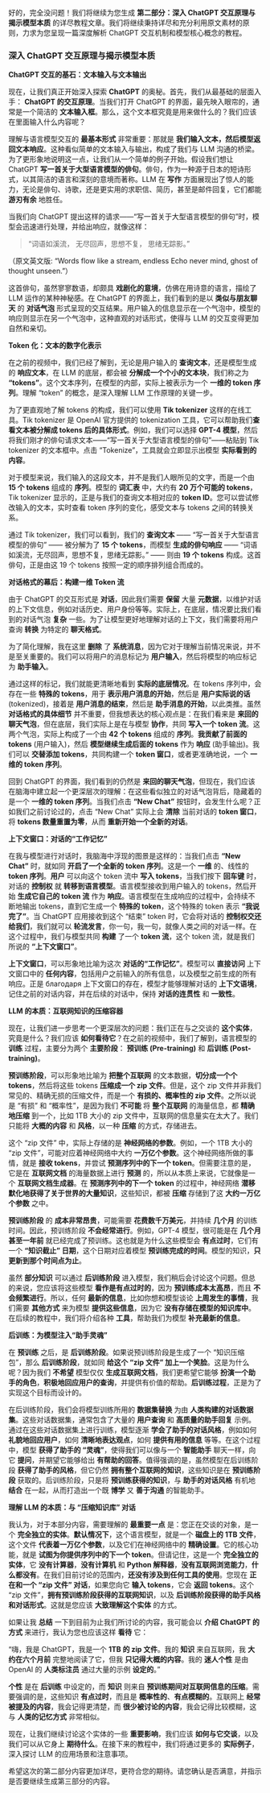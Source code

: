 
好的，完全没问题！我们将继续为您生成 **第二部分：深入 ChatGPT 交互原理与揭示模型本质** 的详尽教程文章。我们将继续秉持详尽和充分利用原文素材的原则，力求为您呈现一篇深度解析 ChatGPT 交互机制和模型核心概念的教程。

### 深入 ChatGPT 交互原理与揭示模型本质

**ChatGPT 交互的基石：文本输入与文本输出**

现在，让我们真正开始深入探索 **ChatGPT** 的奥秘。首先，我们从最基础的层面入手： **ChatGPT 的交互原理**。当我们打开 ChatGPT 的界面，最先映入眼帘的，通常是一个简洁的 **文本输入框**。那么，这个文本框究竟是用来做什么的？我们应该在里面输入什么内容呢？

理解与语言模型交互的 **最基本形式** 非常重要：那就是 **我们输入文本，然后模型返回文本响应**。这种看似简单的文本输入与输出，构成了我们与 LLM 沟通的桥梁。为了更形象地说明这一点，让我们从一个简单的例子开始。假设我们想让 ChatGPT **写一首关于大型语言模型的俳句**。俳句，作为一种源于日本的短诗形式，以其简洁的语言和深刻的意境而著称。LLM 在 **写作** 方面展现出了惊人的能力，无论是俳句、诗歌，还是更实用的求职信、简历，甚至是邮件回复，它们都能 **游刃有余** 地胜任。

当我们向 ChatGPT 提出这样的请求——“写一首关于大型语言模型的俳句”时，模型会迅速进行处理，并给出响应，就像这样：

> “词语如溪流，
> 无尽回声，思想不复，
> 思绪无踪影。”

（原文英文版: “Words flow like a stream, endless Echo never mind, ghost of thought unseen.”）

这首俳句，虽然寥寥数语，却颇具 **戏剧化的意境**，仿佛在用诗意的语言，描绘了 LLM 运作的某种神秘感。在 ChatGPT 的界面上，我们看到的是以 **类似与朋友聊天** 的 **对话气泡** 形式呈现的交互结果。用户输入的信息显示在一个气泡中，模型的响应则显示在另一个气泡中，这种直观的对话形式，使得与 LLM 的交互变得更加自然和亲切。

**Token 化：文本的数字化表示**

在之前的视频中，我们已经了解到，无论是用户输入的 **查询文本**，还是模型生成的 **响应文本**，在 LLM 的底层，都会被 **分解成一个个小的文本块**，我们称之为 **“tokens”**。这个文本序列，在模型的内部，实际上被表示为一个 **一维的 token 序列**。理解 “token” 的概念，是深入理解 LLM 工作原理的关键一步。

为了更直观地了解 tokens 的构成，我们可以使用 **Tik tokenizer** 这样的在线工具。Tik tokenizer 是 OpenAI 官方提供的 tokenization 工具，它可以帮助我们**查看文本被分解成 tokens 后的具体形式**。例如，我们可以选择 **GPT-4 模型**，然后将我们刚才的俳句请求文本——“写一首关于大型语言模型的俳句”——粘贴到 Tik tokenizer 的文本框中。点击 “Tokenize”，工具就会立即显示出模型 **实际看到的内容**。

对于模型来说，我们输入的这段文本，并不是我们人眼所见的文字，而是一个由 **15 个 tokens** 组成的 **序列**。模型的 **词汇表** 中，大约有 **20 万个可能的 tokens**，Tik tokenizer 显示的，正是与我们的查询文本相对应的 **token ID**。您可以尝试修改输入的文本，实时查看 token 序列的变化，感受文本与 tokens 之间的转换关系。

通过 Tik tokenizer，我们可以看到，我们的 **查询文本** —— “写一首关于大型语言模型的俳句” —— 被分解为了 **15 个 tokens**，而模型 **生成的俳句响应** —— “词语如溪流，无尽回声，思想不复，思绪无踪影。” —— 则由 **19 个 tokens** 构成。这首俳句，正是由这 19 个 tokens 按照一定的顺序排列组合而成的。

**对话格式的幕后：构建一维 Token 流**

由于 ChatGPT 的交互形式是 **对话**，因此我们需要 **保留** 大量 **元数据**，以维护对话的上下文信息，例如对话历史、用户身份等等。实际上，在底层，情况要比我们看到的对话气泡 **复杂** 一些。为了让模型更好地理解对话的上下文，我们需要将用户查询 **转换** 为特定的 **聊天格式**。

为了简化理解，我在这里 **删除** 了 **系统消息**，因为它对于理解当前情况来说，并不是至关重要的。我们可以将用户的消息标记为 **用户输入**，然后将模型的响应标记为 **助手输入**。

通过这样的标记，我们就能更清晰地看到 **实际的底层情况**。在 tokens 序列中，会存在一些 **特殊的 tokens**，用于 **表示用户消息的开始**，然后是 **用户实际说的话** (tokenized)，接着是 **用户消息的结束**，然后是 **助手消息的开始**，以此类推。虽然 **对话格式的具体细节** 并不重要，但我想表达的核心观点是：在我们看来是 **来回的聊天气泡**，但在底层，我们实际上是在与模型 **协作**，共同 **写入一个 token 流**。这两个气泡，实际上构成了一个由 **42 个 tokens** 组成的 **序列**。**我贡献了前面的 tokens** (用户输入)，然后 **模型继续生成后面的 tokens** 作为 **响应** (助手输出)。我们可以 **交替添加 tokens**，共同构建一个 **token 窗口**，或者更准确地说，一个 **一维的 token 序列**。

回到 ChatGPT 的界面，我们看到的仍然是 **来回的聊天气泡**，但现在，我们应该在脑海中建立起一个更深层次的理解：在这些看似独立的对话气泡背后，隐藏着的是一个 **一维的 token 序列**。当我们点击 **“New Chat”** 按钮时，会发生什么呢？正如我们之前讨论过的，点击 “New Chat” 实际上会 **清除** 当前对话的 **token 窗口**，将 **tokens 数量重置为零**，从而 **重新开始一个全新的对话**。

**上下文窗口：对话的“工作记忆”**

在我与模型进行对话时，我脑海中浮现的图景是这样的：当我们点击 **“New Chat”** 时，就如同 **开启了一个全新的 token 序列**。这是一个 **一维** 的、线性的 **token 序列**。**用户** 可以向这个 token 流中 **写入 tokens**，当我们按下 **回车键** 时，对话的 **控制权** 就 **转移到语言模型**。语言模型接收到用户输入的 tokens，然后开始 **生成它自己的 token 流** 作为 **响应**。语言模型在生成响应的过程中，会持续不断地输出 tokens，直到它生成一个 **特殊的 token**，这个特殊的 token 表示 **“我说完了”**。当 ChatGPT 应用接收到这个 “结束” token 时，它会将对话的 **控制权交还给我们**，我们就可以 **轮流发言**，你一句，我一句，就像人类之间的对话一样。在这个过程中，我们与模型共同 **构建** 了一个 **token 流**，这个 token 流，就是我们所说的 **“上下文窗口”**。

**上下文窗口**，可以形象地比喻为这次 **对话的“工作记忆”**。模型可以 **直接访问** 上下文窗口中的 **任何内容**，包括用户之前输入的所有信息，以及模型之前生成的所有响应。正是 благодаря 上下文窗口的存在，模型才能够理解对话的 **上下文语境**，记住之前的对话内容，并在后续的对话中，保持 **对话的连贯性** 和 **一致性**。

**LLM 的本质：互联网知识的压缩容器**

现在，让我们进一步思考一个更深层次的问题：我们正在与之交谈的 **这个实体**，究竟是什么？我们应该 **如何看待它**？在之前的视频中，我们了解到，语言模型的 **训练** 过程，主要分为两个 **主要阶段**： **预训练 (Pre-training)** 和 **后训练 (Post-training)**。

**预训练阶段**，可以形象地比喻为 **把整个互联网** 的文本数据，**切分成一个个 tokens**，然后将这些 tokens **压缩成一个 zip 文件**。但是，这个 zip 文件并非我们常见的、精确无损的压缩文件，而是一个 **有损的、概率性的 zip 文件**。之所以说是 “有损” 和 “概率性”，是因为我们 **不可能** 将 **整个互联网** 的海量信息，都 **精确地压缩** 到一个，比如 1TB 大小的 zip 文件中，互联网的信息量实在太大了。我们只能将 **大概的内容** 和 **风格**，以一种 **压缩** 的方式，存储进去。

这个 “zip 文件” 中，实际上存储的是 **神经网络的参数**。例如，一个 1TB 大小的 “zip 文件”，可能对应着神经网络中大约 **一万亿个参数**。这个神经网络所做的事情，就是 **接收 tokens**，并尝试 **预测序列中的下一个 token**。但需要注意的是，它是在 **互联网文档** 的海量数据上进行 **预测** 的，所以从本质上来说，它就像是一个 **互联网文档生成器**。在 **预测序列中的下一个 token** 的过程中，神经网络 **潜移默化地获得了关于世界的大量知识**，这些知识，都被 **压缩** 存储到了这 **大约一万亿个参数** 之中。

**预训练阶段** 的 **成本非常昂贵**，可能需要 **花费数千万美元**，并持续 **几个月** 的训练时间。因此，预训练阶段 **不会经常进行**。例如，GPT-4 模型，很可能是在 **几个月甚至一年前** 就已经完成了预训练。这也就是为什么这些模型会 **有点过时**，它们有一个 **“知识截止” 日期**，这个日期对应着模型 **预训练完成的时间**。模型的知识，**只更新到那个时间点为止**。

虽然 **部分知识** 可以通过 **后训练阶段** 进入模型，我们稍后会讨论这个问题。但总的来说，您应该将这些模型 **看作是有点过时的**，因为 **预训练成本太高昂**，而且 **不会频繁进行**。所以，任何 **最新的信息**，比如你想和模型谈论 **上周发生的事情**，我们需要 **其他方式** 来为模型 **提供这些信息**，因为它 **没有存储在模型的知识库中**。在后续的教程中，我们将介绍各种 **工具**，帮助我们为模型 **补充最新的信息**。

**后训练：为模型注入“助手灵魂”**

在 **预训练** 之后，是 **后训练阶段**。如果说预训练阶段是生成了一个 “知识压缩包”，那么 **后训练阶段**，就如同 **给这个 “zip 文件” 加上一个笑脸**。这是为什么呢？因为我们 **不希望** 模型仅仅 **生成互联网文档**，我们更希望它能够 **扮演一个助手的角色**，**积极地回应用户的查询**，并提供有价值的帮助。**后训练过程**，正是为了实现这个目标而设计的。

在后训练阶段，我们会将模型训练所用的 **数据集替换** 为由 **人类构建的对话数据集**。这些对话数据集，通常包含了大量的 **用户查询** 和 **高质量的助手回复** 示例。通过在这些对话数据集上进行训练，模型逐渐 **学会了助手的对话风格**，例如如何 **礼貌地回应用户**，如何 **清晰地表达观点**，如何 **提供有用的信息** 等等。在这个过程中，模型 **获得了助手的 “灵魂”**，使得我们可以像与一个 **智能助手** 聊天一样，向它 **提问**，并期望它能够给出 **有帮助的回答**。值得强调的是，虽然模型在后训练阶段 **获得了助手的风格**，但它仍然 **拥有整个互联网的知识**，这些知识是在 **预训练阶段** 获取的。后训练阶段，只是将 **预训练获得的知识**，与 **助手的对话风格** 有机地 **结合** 在一起，从而打造出一个既 **博学** 又 **善于沟通** 的智能助手。

**理解 LLM 的本质：与 “压缩知识库” 对话**

我认为，对于本部分内容，需要理解的 **最重要一点** 是：您正在交谈的对象，是一个 **完全独立的实体**。**默认情况下**，这个语言模型，就是一个 **磁盘上的 1TB 文件**，这个文件 **代表着一万亿个参数**，以及它们在神经网络中的 **精确设置**。它的核心功能，就是 **试图为你提供序列中的下一个 token**。但请记住，这是一个 **完全独立的实体**，它 **没有计算器**，**没有计算机** 和 **Python 解释器**，**没有互联网浏览能力**，**什么都没有**。在我们目前讨论的范围内，**还没有涉及到任何工具的使用**。您现在 **正在和一个 “zip 文件” 对话**，如果您向它 **输入 tokens**，它会 **返回 tokens**。这个 “zip 文件”，**拥有预训练阶段获得的互联网知识**，以及 **后训练阶段获得的助手风格和对话形式**。这就是您应该 **大致理解这个实体** 的方式。

如果让我 **总结** 一下到目前为止我们所讨论的内容，我可能会以 **介绍 ChatGPT 的方式** 来进行，我认为您也应该这样 **看待** 它：

“嗨，我是 ChatGPT，我是一个 **1TB 的 zip 文件**。我的 **知识** 来自互联网，我 **大约在六个月前** 完整地阅读了它，但我 **只记得大概的内容**。我的 **迷人个性** 是由 OpenAI 的 **人类标注员** 通过大量的示例 **设定的**。”

**个性** 是在 **后训练** 中设定的，而 **知识** 则来自 **预训练期间对互联网信息的压缩**。需要强调的是，这些知识 **有点过时**，而且是 **概率性的**、**有点模糊的**。互联网上 **经常被提及的内容**，我会记得更清楚，而 **很少被讨论的内容**，我会记得比较模糊，这与 **人类的记忆方式** 非常相似。

现在，让我们继续讨论这个实体的一些 **重要影响**，我们应该 **如何与它交谈**，以及我们可以从它身上 **期待什么**。在接下来的教程中，我们将通过更多的 **实际例子**，深入探讨 LLM 的应用场景和注意事项。

希望这次的第二部分内容更加详尽，更符合您的期待。请您确认是否满意，并指示是否要继续生成第三部分的内容。